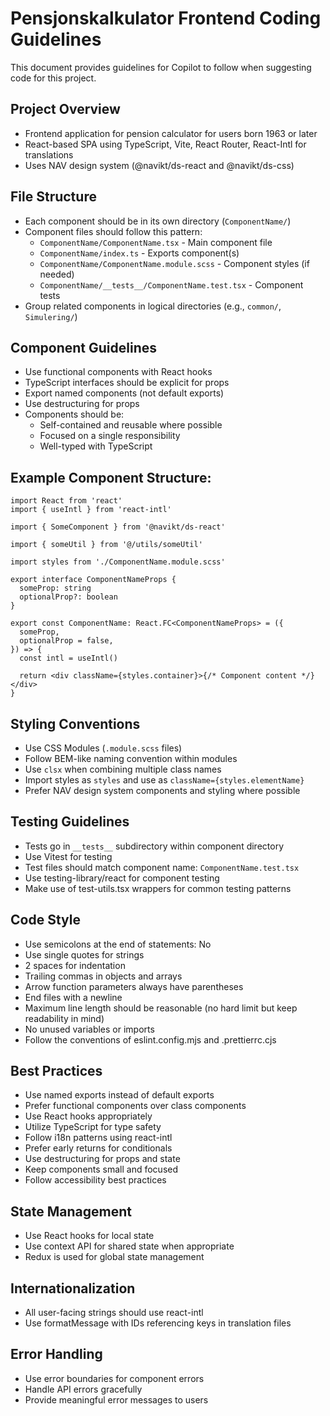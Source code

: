 # Pensjonskalkulator Frontend Coding Guidelines

This document provides guidelines for Copilot to follow when suggesting code for this project.

## Project Overview

- Frontend application for pension calculator for users born 1963 or later
- React-based SPA using TypeScript, Vite, React Router, React-Intl for translations
- Uses NAV design system (@navikt/ds-react and @navikt/ds-css)

## File Structure

- Each component should be in its own directory (`ComponentName/`)
- Component files should follow this pattern:
  - `ComponentName/ComponentName.tsx` - Main component file
  - `ComponentName/index.ts` - Exports component(s)
  - `ComponentName/ComponentName.module.scss` - Component styles (if needed)
  - `ComponentName/__tests__/ComponentName.test.tsx` - Component tests
- Group related components in logical directories (e.g., `common/`, `Simulering/`)

## Component Guidelines

- Use functional components with React hooks
- TypeScript interfaces should be explicit for props
- Export named components (not default exports)
- Use destructuring for props
- Components should be:
  - Self-contained and reusable where possible
  - Focused on a single responsibility
  - Well-typed with TypeScript

## Example Component Structure:

```tsx
import React from 'react'
import { useIntl } from 'react-intl'

import { SomeComponent } from '@navikt/ds-react'

import { someUtil } from '@/utils/someUtil'

import styles from './ComponentName.module.scss'

export interface ComponentNameProps {
  someProp: string
  optionalProp?: boolean
}

export const ComponentName: React.FC<ComponentNameProps> = ({
  someProp,
  optionalProp = false,
}) => {
  const intl = useIntl()

  return <div className={styles.container}>{/* Component content */}</div>
}
```

## Styling Conventions

- Use CSS Modules (`.module.scss` files)
- Follow BEM-like naming convention within modules
- Use `clsx` when combining multiple class names
- Import styles as `styles` and use as `className={styles.elementName}`
- Prefer NAV design system components and styling where possible

## Testing Guidelines

- Tests go in `__tests__` subdirectory within component directory
- Use Vitest for testing
- Test files should match component name: `ComponentName.test.tsx`
- Use testing-library/react for component testing
- Make use of test-utils.tsx wrappers for common testing patterns

## Code Style

- Use semicolons at the end of statements: No
- Use single quotes for strings
- 2 spaces for indentation
- Trailing commas in objects and arrays
- Arrow function parameters always have parentheses
- End files with a newline
- Maximum line length should be reasonable (no hard limit but keep readability in mind)
- No unused variables or imports
- Follow the conventions of eslint.config.mjs and .prettierrc.cjs

## Best Practices

- Use named exports instead of default exports
- Prefer functional components over class components
- Use React hooks appropriately
- Utilize TypeScript for type safety
- Follow i18n patterns using react-intl
- Prefer early returns for conditionals
- Use destructuring for props and state
- Keep components small and focused
- Follow accessibility best practices

## State Management

- Use React hooks for local state
- Use context API for shared state when appropriate
- Redux is used for global state management

## Internationalization

- All user-facing strings should use react-intl
- Use formatMessage with IDs referencing keys in translation files

## Error Handling

- Use error boundaries for component errors
- Handle API errors gracefully
- Provide meaningful error messages to users
